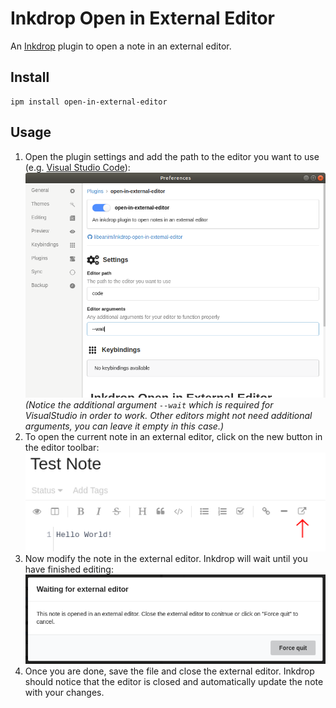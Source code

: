 # Inkdrop Open in External Editor

An [Inkdrop](https://www.inkdrop.info/) plugin to open a note in an external editor.

## Install

```
ipm install open-in-external-editor
```

## Usage

1. Open the plugin settings and add the path to the editor you want to use (e.g. [Visual Studio Code](https://code.visualstudio.com/)):  
    ![inkdrop plugin settings](https://github.com/libeanim/inkdrop-open-in-external-editor/raw/master/docs/images/plugin-settings.png)  
    *(Notice the additional argument `--wait` which is required for VisualStudio in order to work. Other editors might not need additional arguments, you can leave it empty in this case.)*
2. To open the current note in an external editor, click on the new button in the editor toolbar:  
   ![inkdrop editor toolbar](https://github.com/libeanim/inkdrop-open-in-external-editor/raw/master/docs/images/editor-toolbar.png)
3. Now modify the note in the external editor. Inkdrop will wait until you have finished editing:  
   ![plugin wait dialog](https://github.com/libeanim/inkdrop-open-in-external-editor/raw/master/docs/images/wait-dialog.png)  
4. Once you are done, save the file and close the external editor. Inkdrop should notice that the editor is closed and automatically update the note with your changes.